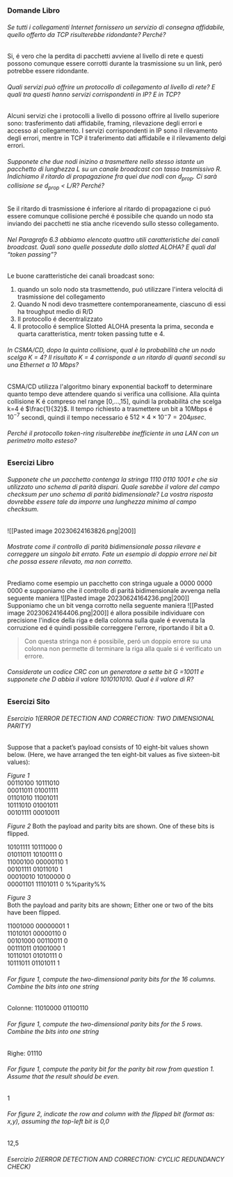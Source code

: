 ### Domande Libro
###### Se tutti i collegamenti Internet fornissero un servizio di consegna affidabile, quello offerto da TCP risulterebbe ridondante? Perché?
Si, é vero che la perdita di pacchetti avviene al livello di rete e questi possono comunque essere corrotti durante la trasmissione su un link, peró potrebbe essere ridondante.

###### Quali servizi può offrire un protocollo di collegamento al livello di rete? E quali tra questi hanno servizi corrispondenti in IP? E in TCP?
Alcuni  servizi che i protocolli a livello di possono offrire al livello superiore sono: trasferimento dati affidabile, framing, rilevazione degli errori e accesso al collegamento.
I servizi corrispondenti in IP sono il rilevamento degli errori, mentre in TCP il traferimento dati affidabile e il rilevamento delgi errori.

###### Supponete che due nodi inizino a trasmettere nello stesso istante un pacchetto di lunghezza L su un canale broadcast con tasso trasmissivo R. Indichiamo il ritardo di propagazione fra quei due nodi con $d_{prop}$. Ci sarà collisione se $d_{prop}$ < L/R? Perché?
Se il ritardo di trasmissione é inferiore al ritardo di propagazione ci puó essere comunque collisione perché é possibile che quando un nodo sta inviando dei pacchetti ne stia anche ricevendo sullo stesso collegamento.

###### Nel Paragrafo 6.3 abbiamo elencato quattro utili caratteristiche dei canali broadcast. Quali sono quelle possedute dallo slotted ALOHA? E quali dal “token passing”?
Le buone caratteristiche dei canali broadcast sono:
1. quando un solo nodo sta trasmettendo, puó utilizzare l'intera velocitá di trasmissione del collegamento
2. Quando N nodi devo trasmettere contemporaneamente, ciascuno di essi ha troughput medio di R/D
3. Il protocollo é decentralizzato
4. Il protocollo é semplice
Slotted ALOHA presenta la prima, seconda e quarta caratteristica, mentr token passing tutte e 4.

###### In CSMA/CD, dopo la quinta collisione, qual è la probabilità che un nodo scelga K = 4? Il risultato K = 4 corrisponde a un ritardo di quanti secondi su una Ethernet a 10 Mbps?
CSMA/CD utilizza l'algoritmo binary exponential backoff to determinare quanto tempo deve attendere quando si verifica una collisione. Alla quinta collisione K é compreso nel range \[0,...,15\], quindi la probabilitá che scelga k=4 é $\frac{1}{32}$. Il tempo richiesto a trasmettere un bit a 10Mbps é $10^{-7}$ secondi, quindi il tempo necessario é $512\times 4 \times 10^-7=204\mu sec$.

###### Perché il protocollo token-ring risulterebbe inefficiente in una LAN con un perimetro molto esteso?



### Esercizi Libro
###### Supponete che un pacchetto contenga la stringa 1110 0110 1001 e che sia utilizzato uno schema di parità dispari. Quale sarebbe il valore del campo checksum per uno schema di parità bidimensionale? La vostra risposta dovrebbe essere tale da imporre una lunghezza minima al campo checksum.
![[Pasted image 20230624163826.png|200]]

###### Mostrate come il controllo di parità bidimensionale possa rilevare e correggere un singolo bit errato. Fate un esempio di doppio errore nei bit che possa essere rilevato, ma non corretto.
Prediamo come esempio un pacchetto con stringa uguale a 0000 0000 0000 e supponiamo che il controllo di paritá bidimensionale avvenga nella seguente maniera
![[Pasted image 20230624164236.png|200]]
Supponiamo che un bit venga corrotto nella seguente maniera
![[Pasted image 20230624164406.png|200]]
é allora possibile individuare con precisione l'indice della riga e della colonna sulla quale é evvenuta la corruzione ed é quindi possibile correggere l'errore, riportando il bit a 0.
> Con questa stringa non é possibile, peró un doppio errore su una colonna non permette di terminare la riga alla quale si é verificato un errore.

###### Considerate un codice CRC con un generatore a sette bit G =10011 e supponete che D abbia il valore 1010101010. Qual è il valore di R?







### Esercizi Sito
###### Esercizio 1(ERROR DETECTION AND CORRECTION: TWO DIMENSIONAL PARITY)
Suppose that a packet’s payload consists of 10 eight-bit values shown below. (Here, we have arranged the ten eight-bit values as five sixteen-bit values):

_Figure 1_    
00110100 10111010  
00011011 01001111  
01101010 11001011  
10111010 01001011  
00101111 00010011


*Figure 2*
Both the payload and parity bits are shown. One of these bits is flipped.

10101111 10111000 0  
01011011 10100111 0  
11000100 00000110 1  
00101111 01011010 1  
00010010 10100000 0  
00001101 11101011 0 %%parity%%

_Figure 3_  
Both the payload and parity bits are shown; Either one or two of the bits have been flipped.

11001000 00000001 1  
11010101 00000110 0  
00101000 00110011 0  
00111011 01001000 1  
10110101 01010111 0  
10111011 01101011 1

###### For figure 1, compute the two-dimensional parity bits for the 16 columns. Combine the bits into one string
Colonne: 11010000 01100110 
###### For figure 1, compute the two-dimensional parity bits for the 5 rows. Combine the bits into one string
Righe: 01110
###### For figure 1, compute the parity bit for the parity bit row from question 1. Assume that the result should be even.
1
###### For figure 2, indicate the row and column with the flipped bit (format as: x,y), assuming the top-left bit is 0,0
12,5

###### Esercizio 2(ERROR DETECTION AND CORRECTION: CYCLIC REDUNDANCY CHECK)
